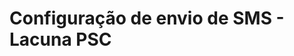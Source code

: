 ﻿# Configuração de envio de SMS - Lacuna PSC

<!-- link to version in English -->
<div data-alt-locales="en-us"></div>
